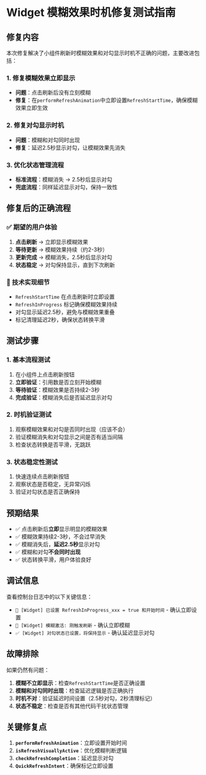 # Widget 模糊效果时机修复测试指南

## 修复内容

本次修复解决了小组件刷新时模糊效果和对勾显示时机不正确的问题，主要改进包括：

### 1. 修复模糊效果立即显示
- **问题**：点击刷新后没有立刻模糊
- **修复**：在`performRefreshAnimation`中立即设置`RefreshStartTime`，确保模糊效果立即生效

### 2. 修复对勾显示时机
- **问题**：模糊和对勾同时出现
- **修复**：延迟2.5秒显示对勾，让模糊效果先消失

### 3. 优化状态管理流程
- **标准流程**：模糊消失 → 2.5秒后显示对勾
- **兜底流程**：同样延迟显示对勾，保持一致性

## 修复后的正确流程

### ✅ 期望的用户体验
1. **点击刷新** → 立即显示模糊效果
2. **等待更新** → 模糊效果持续（约2-3秒）
3. **更新完成** → 模糊消失，2.5秒后显示对勾
4. **状态稳定** → 对勾保持显示，直到下次刷新

### 🔧 技术实现细节
- `RefreshStartTime` 在点击刷新时立即设置
- `RefreshInProgress` 标记确保模糊效果持续
- 对勾显示延迟2.5秒，避免与模糊效果重叠
- 标记清理延迟2秒，确保状态转换平滑

## 测试步骤

### 1. 基本流程测试
1. 在小组件上点击刷新按钮
2. **立即验证**：引用数是否立刻开始模糊
3. **等待验证**：模糊效果是否持续2-3秒
4. **完成验证**：模糊消失后是否延迟显示对勾

### 2. 时机验证测试
1. 观察模糊效果和对勾是否同时出现（应该不会）
2. 验证模糊消失和对勾显示之间是否有适当间隔
3. 检查状态转换是否平滑，无跳跃

### 3. 状态稳定性测试
1. 快速连续点击刷新按钮
2. 观察状态是否稳定，无异常闪烁
3. 验证对勾状态是否正确保持

## 预期结果

- ✅ 点击刷新后**立即**显示明显的模糊效果
- ✅ 模糊效果持续2-3秒，不会过早消失
- ✅ 模糊消失后，**延迟2.5秒**显示对勾
- ✅ 模糊和对勾**不会同时出现**
- ✅ 状态转换平滑，用户体验良好

## 调试信息

查看控制台日志中的以下关键信息：
- `🔄 [Widget] 已设置 RefreshInProgress_xxx = true 和开始时间` - 确认立即设置
- `🔄 [Widget] 模糊激活: 刚触发刷新` - 确认立即模糊
- `✅ [Widget] 对勾状态已设置，将保持显示` - 确认延迟显示对勾

## 故障排除

如果仍然有问题：

1. **模糊不立即显示**：检查`RefreshStartTime`是否正确设置
2. **模糊和对勾同时出现**：检查延迟逻辑是否正确执行
3. **时机不对**：验证延迟时间设置（2.5秒对勾，2秒清理标记）
4. **状态不稳定**：检查是否有其他代码干扰状态管理

## 关键修复点

1. **`performRefreshAnimation`**：立即设置开始时间
2. **`isRefreshVisuallyActive`**：优化模糊判断逻辑
3. **`checkRefreshCompletion`**：延迟显示对勾
4. **`QuickRefreshIntent`**：确保标记立即设置
